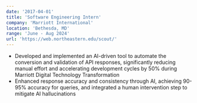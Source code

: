 ```yaml
---
date: '2017-04-01'
title: 'Software Engineering Intern'
company: 'Marriott International'
location: 'Bethesda, MD'
range: 'June - Aug 2024'
url: 'https://web.northeastern.edu/scout/'
---
```


- Developed and implemented an AI-driven tool to automate the conversion and validation of API responses,  significantly reducing manual effort and accelerating development cycles by 50% during Marriott Digital Technology Transformation
- Enhanced response accuracy and consistency through AI, achieving 90-95% accuracy for queries, and integrated a human intervention step to mitigate AI hallucinations
